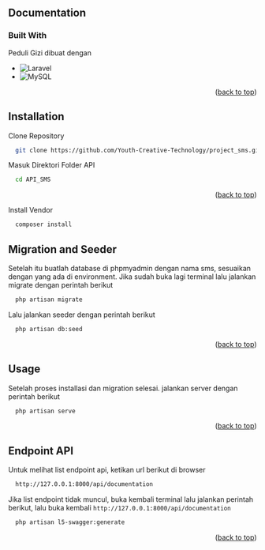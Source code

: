 <div id="top"></div>
<!--
*** Thanks for checking out the Best-README-Template. If you have a suggestion
*** that would make this better, please fork the repo and create a pull request
*** or simply open an issue with the tag "enhancement".
*** Don't forget to give the project a star!
*** Thanks again! Now go create something AMAZING! :D
-->



<!-- PROJECT SHIELDS -->
<!--
*** I'm using markdown "reference style" links for readability.
*** Reference links are enclosed in brackets [ ] instead of parentheses ( ).
*** See the bottom of this document for the declaration of the reference variables
*** for contributors-url, forks-url, etc. This is an optional, concise syntax you may use.
*** https://www.markdownguide.org/basic-syntax/#reference-style-links
-->




<!-- ABOUT THE PROJECT -->
## Documentation

### Built With

Peduli Gizi dibuat dengan 

* ![Laravel](https://img.shields.io/badge/laravel-%23FF2D20.svg?style=for-the-badge&logo=laravel&logoColor=white)
* ![MySQL](https://img.shields.io/badge/mysql-%2300f.svg?style=for-the-badge&logo=mysql&logoColor=white)

<p align="right">(<a href="#top">back to top</a>)</p>


## Installation

Clone Repository

```bash
  git clone https://github.com/Youth-Creative-Technology/project_sms.git
```

Masuk Direktori Folder API
```bash
  cd API_SMS
```
<p align="right">(<a href="#top">back to top</a>)</p>

Install Vendor
```bash
  composer install
```
## Migration and Seeder
Setelah itu buatlah database di phpmyadmin dengan nama sms, sesuaikan dengan yang ada di environment. Jika sudah buka lagi terminal lalu jalankan migrate dengan perintah berikut
```bash
  php artisan migrate
```

Lalu jalankan seeder dengan perintah berikut
```bash
  php artisan db:seed
```
<p align="right">(<a href="#top">back to top</a>)</p>

<!-- USAGE EXAMPLES -->
## Usage

Setelah proses installasi dan migration selesai. jalankan server dengan perintah berikut
 
```bash
  php artisan serve
```
<p align="right">(<a href="#top">back to top</a>)</p>

## Endpoint API
Untuk melihat list endpoint api, ketikan url berikut di browser
```bash
  http://127.0.0.1:8000/api/documentation
```
Jika list endpoint tidak muncul, buka kembali terminal lalu jalankan perintah berikut, lalu buka kembali `http://127.0.0.1:8000/api/documentation`
```bash
  php artisan l5-swagger:generate
```
<p align="right">(<a href="#top">back to top</a>)</p>

